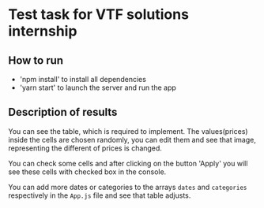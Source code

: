 # Test task for VTF solutions internship

## How to run

* 'npm install' to install all dependencies
* 'yarn start' to launch the server and run the app

## Description of results

You can see the table, which is required to implement.
The values(prices) inside the cells are chosen randomly, you can edit them and see that image, representing the different of prices is changed.

You can check some cells and after clicking on the button 'Apply' you will see these cells with checked box in the console.

You can add more dates or categories to the arrays `dates` and `categories` respectively in the `App.js` file and see that table adjusts.
